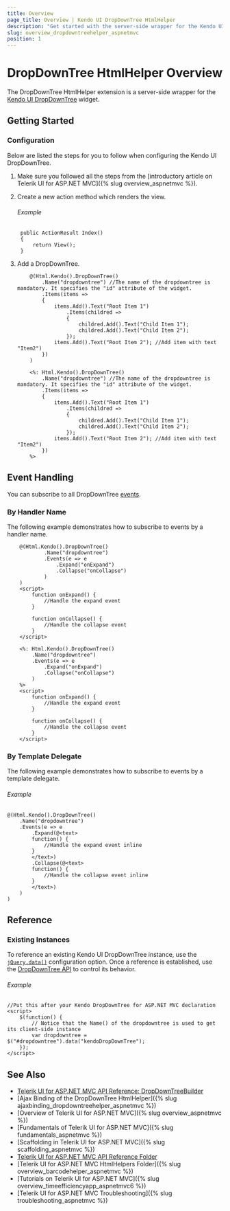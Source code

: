 ```yaml
---
title: Overview
page_title: Overview | Kendo UI DropDownTree HtmlHelper
description: "Get started with the server-side wrapper for the Kendo UI DropDownTree widget for ASP.NET MVC."
slug: overview_dropdowntreehelper_aspnetmvc
position: 1
---
```


# DropDownTree HtmlHelper Overview

The DropDownTree HtmlHelper extension is a server-side wrapper for the [Kendo UI DropDownTree](https://demos.telerik.com/kendo-ui/dropdowntree/index) widget.

## Getting Started

### Configuration

Below are listed the steps for you to follow when configuring the Kendo UI DropDownTree.

1. Make sure you followed all the steps from the [introductory article on Telerik UI for ASP.NET MVC]({% slug overview_aspnetmvc %}).

1. Create a new action method which renders the view.

    ###### Example

        public ActionResult Index()
        {
            return View();
        }

1. Add a DropDownTree.

    ```Razor
        @(Html.Kendo().DropDownTree()
            .Name("dropdowntree") //The name of the dropdowntree is mandatory. It specifies the "id" attribute of the widget.
            .Items(items =>
            {
                items.Add().Text("Root Item 1")
                    .Items(childred =>
                    {
                        childred.Add().Text("Child Item 1");
                        childred.Add().Text("Child Item 2");
                    });
                items.Add().Text("Root Item 2"); //Add item with text "Item2")
            })
        )
    ```
    ```ASPX
        <%: Html.Kendo().DropDownTree()
            .Name("dropdowntree") //The name of the dropdowntree is mandatory. It specifies the "id" attribute of the widget.
            .Items(items =>
            {
                items.Add().Text("Root Item 1")
                    .Items(childred =>
                    {
                        childred.Add().Text("Child Item 1");
                        childred.Add().Text("Child Item 2");
                    });
                items.Add().Text("Root Item 2"); //Add item with text "Item2")
            })
        %>
    ```

## Event Handling

You can subscribe to all DropDownTree [events](http://docs.telerik.com/kendo-ui/api/javascript/ui/dropdowntree#events).

### By Handler Name

The following example demonstrates how to subscribe to events by a handler name.

```Razor
    @(Html.Kendo().DropDownTree()
            .Name("dropdowntree")
            .Events(e => e
                .Expand("onExpand")
                .Collapse("onCollapse")
            )
    )
    <script>
        function onExpand() {
            //Handle the expand event
        }

        function onCollapse() {
            //Handle the collapse event
        }
    </script>
```
```ASPX
    <%: Html.Kendo().DropDownTree()
        .Name("dropdowntree")
        .Events(e => e
            .Expand("onExpand")
            .Collapse("onCollapse")
        )
    %>
    <script>
        function onExpand() {
            //Handle the expand event
        }

        function onCollapse() {
            //Handle the collapse event
        }
    </script>
```

### By Template Delegate

The following example demonstrates how to subscribe to events by a template delegate.

###### Example

    @(Html.Kendo().DropDownTree()
        .Name("dropdowntree")
        .Events(e => e
            .Expand(@<text>
            function() {
                //Handle the expand event inline
            }
            </text>)
            .Collapse(@<text>
            function() {
                //Handle the collapse event inline
            }
            </text>)
        )
    )

## Reference

### Existing Instances

To reference an existing Kendo UI DropDownTree instance, use the [`jQuery.data()`](http://api.jquery.com/jQuery.data/) configuration option. Once a reference is established, use the [DropDownTree API](http://docs.telerik.com/kendo-ui/api/javascript/ui/dropdowntree#methods) to control its behavior.

###### Example

    //Put this after your Kendo DropDownTree for ASP.NET MVC declaration
    <script>
        $(function() {
            // Notice that the Name() of the dropdowntree is used to get its client-side instance
            var dropdowntree = $("#dropdowntree").data("kendoDropDownTree");
        });
    </script>

## See Also

* [Telerik UI for ASP.NET MVC API Reference: DropDownTreeBuilder](http://docs.telerik.com/aspnet-mvc/api/Kendo.Mvc.UI.Fluent/DropDownTreeBuilder)
* [Ajax Binding of the DropDownTree HtmlHelper]({% slug ajaxbinding_dropdowntreehelper_aspnetmvc %})
* [Overview of Telerik UI for ASP.NET MVC]({% slug overview_aspnetmvc %})
* [Fundamentals of Telerik UI for ASP.NET MVC]({% slug fundamentals_aspnetmvc %})
* [Scaffolding in Telerik UI for ASP.NET MVC]({% slug scaffolding_aspnetmvc %})
* [Telerik UI for ASP.NET MVC API Reference Folder](http://docs.telerik.com/aspnet-mvc/api/Kendo.Mvc/AggregateFunction)
* [Telerik UI for ASP.NET MVC HtmlHelpers Folder]({% slug overview_barcodehelper_aspnetmvc %})
* [Tutorials on Telerik UI for ASP.NET MVC]({% slug overview_timeefficiencyapp_aspnetmvc6 %})
* [Telerik UI for ASP.NET MVC Troubleshooting]({% slug troubleshooting_aspnetmvc %})